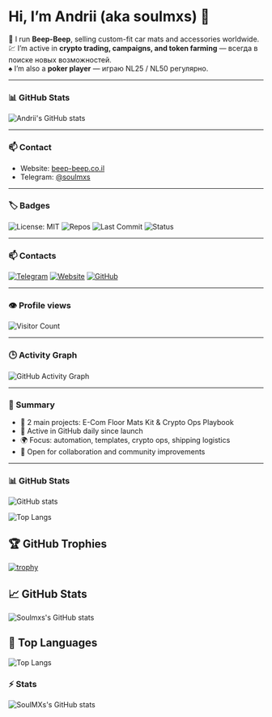 # Hi, I’m Andrii (aka soulmxs) 👋

🚗 I run **Beep-Beep**, selling custom-fit car mats and accessories worldwide.  
💹 I’m active in **crypto trading, campaigns, and token farming** — всегда в поиске новых возможностей.  
♠️ I’m also a **poker player** — играю NL25 / NL50 регулярно.

---

### 📊 GitHub Stats  
![Andrii's GitHub stats](https://github-readme-stats.vercel.app/api?username=soulmxs&show_icons=true&theme=radical)

---

### 📫 Contact  
- Website: [beep-beep.co.il](https://beep-beep.co.il)  
- Telegram: [@soulmxs](https://t.me/soulmxs)

---

### 🏷 Badges

![License: MIT](https://img.shields.io/badge/License-MIT-green.svg)
![Repos](https://img.shields.io/badge/Public%20Repos-2-blue)
![Last Commit](https://img.shields.io/github/last-commit/soulmxs/soulmxs)
![Status](https://img.shields.io/badge/Activity-Active-success)

---

### 📫 Contacts

[![Telegram](https://img.shields.io/badge/Telegram-@soulmxs-2CA5E0?logo=telegram&logoColor=white)](https://t.me/soulmxs)
[![Website](https://img.shields.io/badge/Website-beep--beep.co.il-blue?logo=google-chrome&logoColor=white)](https://beep-beep.co.il)
[![GitHub](https://img.shields.io/badge/GitHub-soulmxs-black?logo=github)](https://github.com/soulmxs)

---

### 👁️ Profile views

![Visitor Count](https://komarev.com/ghpvc/?username=soulmxs&color=brightgreen&style=for-the-badge)

---

### 🕒 Activity Graph
![GitHub Activity Graph](https://github-readme-activity-graph.vercel.app/graph?username=soulmxs&theme=react-dark&hide_border=true&area=true)

---

### 📄 Summary
- 🧱 2 main projects: E-Com Floor Mats Kit & Crypto Ops Playbook  
- 🧩 Active in GitHub daily since launch  
- 🌍 Focus: automation, templates, crypto ops, shipping logistics  
- 💬 Open for collaboration and community improvements  




- ---

### 📊 GitHub Stats

![GitHub stats](https://github-readme-stats.vercel.app/api?username=soulmxs&show_icons=true&theme=radical)

![Top Langs](https://github-readme-stats.vercel.app/api/top-langs/?username=soulmxs&layout=compact&theme=radical)

## 🏆 GitHub Trophies
[![trophy](https://github-profile-trophy.vercel.app/?username=soulmxs&theme=darkhub&no-bg=true&margin-w=15)](https://github.com/ryo-ma/github-profile-trophy)

## 📈 GitHub Stats
![Soulmxs's GitHub stats](https://github-readme-stats.vercel.app/api?username=soulmxs&show_icons=true&theme=github_dark)

## 🧠 Top Languages
![Top Langs](https://github-readme-stats.vercel.app/api/top-langs/?username=soulmxs&layout=compact&theme=github_dark)

### ⚡ Stats

![SoulMXs's GitHub stats](https://github-readme-stats.vercel.app/api?username=soulmxs&show_icons=true&theme=tokyonight)




